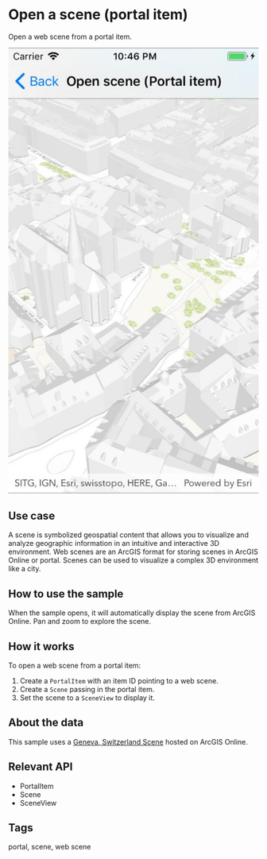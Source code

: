 # Open a scene (portal item)

Open a web scene from a portal item.

![Image of open a scene portal item](OpenScenePortalItem.jpg)

## Use case

A scene is symbolized geospatial content that allows you to visualize and analyze geographic information in an intuitive and interactive 3D environment. Web scenes are an ArcGIS format for storing scenes in ArcGIS Online or portal. Scenes can be used to visualize a complex 3D environment like a city.

## How to use the sample

When the sample opens, it will automatically display the scene from ArcGIS Online. Pan and zoom to explore the scene.

## How it works

To open a web scene from a portal item:

1. Create a `PortalItem` with an item ID pointing to a web scene.
2. Create a `Scene` passing in the portal item.
3. Set the scene to a `SceneView` to display it.

## About the data

This sample uses a [Geneva, Switzerland Scene](https://www.arcgis.com/home/item.html?id=c6f90b19164c4283884361005faea852) hosted on ArcGIS Online.

## Relevant API

* PortalItem
* Scene
* SceneView

## Tags

portal, scene, web scene